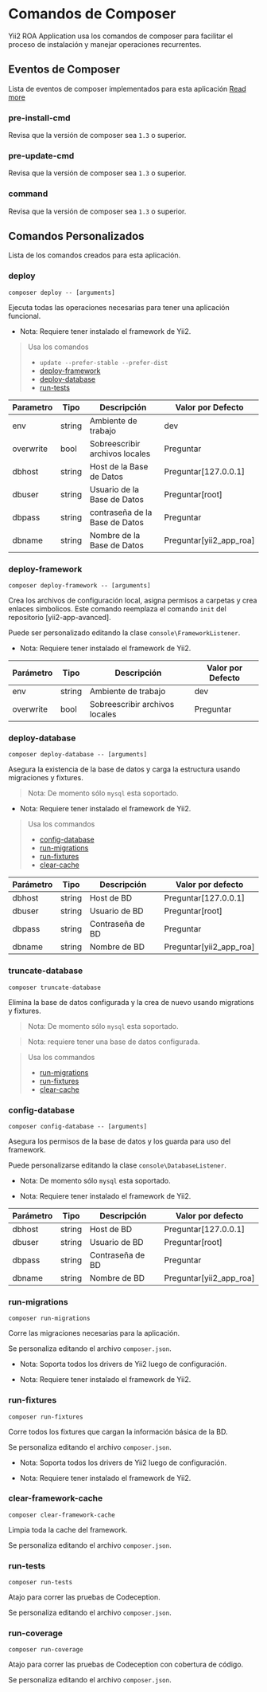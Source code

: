 Comandos de Composer
===================

Yii2 ROA Application usa los comandos de composer para facilitar el proceso de
instalación y manejar operaciones recurrentes.

Eventos de Composer
-------------------

Lista de eventos de composer implementados para esta aplicación
[Read more](https://getcomposer.org/doc/articles/scripts.md#event-names)

### pre-install-cmd

Revisa que la versión de composer sea `1.3` o superior.

### pre-update-cmd

Revisa que la versión de composer sea `1.3` o superior.

### command

Revisa que la versión de composer sea `1.3` o superior.

Comandos Personalizados
-----------------------

Lista de los comandos creados para esta aplicación.

### deploy

`composer deploy -- [arguments]`

Ejecuta todas las operaciones necesarias para tener una aplicación funcional.

* Nota: Requiere tener instalado el framework de Yii2.

> Usa los comandos
>
> * `update --prefer-stable --prefer-dist`
> * [deploy-framework](#deploy-framework)
> * [deploy-database](#deploy-database)
> * [run-tests](#run-tests)

Parametro |	Tipo   | Descripción                    | Valor por Defecto
--------- | ------ | ------------------------------ | -------
env       | string | Ambiente de trabajo            | dev
overwrite | bool   | Sobreescribir archivos locales | Preguntar
dbhost    | string | Host de la Base de Datos       | Preguntar[127.0.0.1]
dbuser    | string | Usuario de la Base de Datos    | Preguntar[root]
dbpass    | string | contraseña de la Base de Datos | Preguntar
dbname    | string | Nombre de la Base de Datos     | Preguntar[yii2_app_roa]

### deploy-framework

`composer deploy-framework -- [arguments]`

Crea los archivos de configuración local, asigna permisos a carpetas y crea
enlaces simbolicos. Este comando reemplaza el comando `init` del repositorio
[yii2-app-avanced].

Puede ser personalizado editando la clase `console\FrameworkListener`.

* Nota: Requiere tener instalado el framework de Yii2.

Parámetro |	Tipo   | Descripción                    | Valor por Defecto
--------- | ------ | ------------------------------ | -------
env       | string | Ambiente de trabajo            | dev
overwrite | bool   | Sobreescribir archivos locales | Preguntar

### deploy-database

`composer deploy-database -- [arguments]`

Asegura la existencia de la base de datos y carga la estructura usando migraciones y fixtures.

> Nota: De momento sólo `mysql` esta soportado.

* Nota: Requiere tener instalado el framework de Yii2.

> Usa los commandos
>
> * [config-database](#config-database)
> * [run-migrations](#run-migrations)
> * [run-fixtures](#run-fixtures)
> * [clear-cache](#clear-cache)

Parámetro |	Tipo   | Descripción      | Valor por defecto
--------- | ------ | ---------------- | ---------
dbhost    | string | Host de BD       | Preguntar[127.0.0.1]
dbuser    | string | Usuario de BD    | Preguntar[root]
dbpass    | string | Contraseña de BD | Preguntar
dbname    | string | Nombre de BD     | Preguntar[yii2_app_roa]

### truncate-database

`composer truncate-database`

Elimina la base de datos configurada y la crea de nuevo usando migrations y
fixtures.

> Nota: De momento sólo `mysql` esta soportado.

> Nota: requiere tener una base de datos configurada.

> Usa los commandos
>
> * [run-migrations](#run-migrations)
> * [run-fixtures](#run-fixtures)
> * [clear-cache](#clear-cache)

### config-database

`composer config-database -- [arguments]`

Asegura los permisos de la base de datos y los guarda para uso del framework.

Puede personalizarse editando la clase `console\DatabaseListener`.

* Nota: De momento sólo `mysql` esta soportado.

* Nota: Requiere tener instalado el framework de Yii2.

Parámetro |	Tipo   | Descripción      | Valor por defecto
--------- | ------ | ---------------- | ---------
dbhost    | string | Host de BD       | Preguntar[127.0.0.1]
dbuser    | string | Usuario de BD    | Preguntar[root]
dbpass    | string | Contraseña de BD | Preguntar
dbname    | string | Nombre de BD     | Preguntar[yii2_app_roa]

### run-migrations

`composer run-migrations`

Corre las migraciones necesarias para la aplicación.

Se personaliza editando el archivo `composer.json`.

* Nota: Soporta todos los drivers de Yii2 luego de configuración.

* Nota: Requiere tener instalado el framework de Yii2.

### run-fixtures

`composer run-fixtures`

Corre todos los fixtures que cargan la información básica de la BD.

Se personaliza editando el archivo `composer.json`.

* Nota: Soporta todos los drivers de Yii2 luego de configuración.

* Nota: Requiere tener instalado el framework de Yii2.

### clear-framework-cache

`composer clear-framework-cache`

Limpia toda la cache del framework.

Se personaliza editando el archivo `composer.json`.

### run-tests

`composer run-tests`

Atajo para correr las pruebas de Codeception.

Se personaliza editando el archivo `composer.json`.

### run-coverage

`composer run-coverage`

Atajo para correr las pruebas de Codeception con cobertura de código.

Se personaliza editando el archivo `composer.json`.

